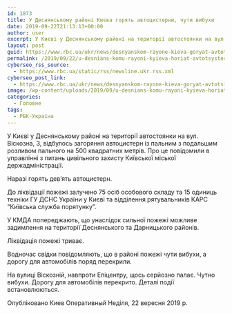 ```yaml
---
id: 1873
title: У Деснянському районі Києва горять автоцистерни, чути вибухи
date: 2019-09-22T21:13:13+00:00
author: user
excerpt: У Києві у Деснянському районі на території автостоянки на вул. Віскозна, 3, відбулось загоряння автоцистерн із пальним з подальшим розливом пального...
layout: post
guid: https://www.rbc.ua/ukr/news/desnyanskom-rayone-kieva-goryat-avtotsisterny-1569185693.html
permalink: /2019/09/22/u-desnians-komu-rayoni-kyieva-horiat-avtotsysterny-chuty-vybukhy/
cyberseo_rss_source:
  - https://www.rbc.ua/static/rss/newsline.ukr.rss.xml
cyberseo_post_link:
  - https://www.rbc.ua/ukr/news/desnyanskom-rayone-kieva-goryat-avtotsisterny-1569185693.html
image: /wp-content/uploads/2019/09/u-desnians-komu-rayoni-kyieva-horiat-avtotsysterny-chuty-vybukhy.jpg
categories:
  - Головне
tags:
  - РБК-Україна
---
```

У Києві у Деснянському районі на території автостоянки на вул. Віскозна, 3, відбулось загоряння автоцистерн із пальним з подальшим розливом пального на 500 квадратних метрів. Про це повідомили в управлінні з питань цивільного захисту Київської міської держадміністрації.

Наразі горять дев’ять автоцистерн.

До ліквідації пожежі залучено 75 осіб особового складу та 15 одиниць техніки ГУ ДСНС України у Києві та відділення рятувальників КАРС &#8220;Київська служба порятунку&#8221;.

У КМДА попереджають, що унаслідок сильної пожежі можливе задимлення на території Деснянського та Дарницького районів.

Ліквідація пожежі триває.

Водночас свідки повідомляють, що в районі пожежі чути вибухи, а дорогу для автомобілів поряд перекрили.

На вулиці Віскозній, навпроти Епіцентру, щось серйозно палає. Чутно вибухи. Дорогу для автомобілів перекрито. Деталі події встановлюються.

Опубліковано Киев Оперативный Неділя, 22 вересня 2019 р.